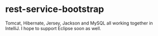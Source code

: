rest-service-bootstrap
======================

Tomcat, Hibernate, Jersey, Jackson and MySQL all working together in IntelliJ. I hope to support Eclipse soon as well.
